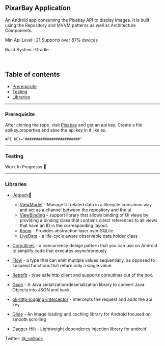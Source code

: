 <p align="center">
  <h2>PixarBay Application</h2>

  <p>
  An Android app consuming the Pixabay API to display Images. It is built using the Repository and MVVM patterns as well as Architecture Components.
  
  Min Api Level : 21 Supports over 87% devices
  
  Build System : Gradle
    </p>
</p>

<br>


## Table of contents
- [Prerequisite](#Prerequisite)
- [Testing](#Testing)
- [Libraries](#Libraries)

<hr>

### Prerequisite

After cloning the repo, visit [Pixabay](https://pixabay.com/api/docs) and get an api key.
Create a file apikey.properties and save the api key in it like so.

  `API_KEY="#########################"`

<hr>

### Testing
Work In Progresss 🚧

<hr>

### Libraries

- [Jetpack🚀](https://developer.android.com/jetpack)
    - [ViewModel](https://developer.android.com/topic/libraries/architecture/viewmodel) - Manage UI related data in a lifecycle conscious way and act as a channel between the repository and the ui
    - [ViewBinding](https://developer.android.com/topic/libraries/view-binding) - support library that allows binding of UI views by providing a binding class that contains direct references to all views that have an ID in the corresponding layout.
    - [Room](https://developer.android.com/training/data-storage/room) - Provides abstraction layer over SQLite
    - [LiveData](https://developer.android.com/topic/libraries/architecture/livedata) - a life-cycle aware observable data holder class

- [Coroutines](https://developer.android.com/kotlin/coroutines) - a concurrency design pattern that you can use on Android to simplify code that executes asynchronously
- [Flow](https://developer.android.com/kotlin/flow) - a type that can emit multiple values sequentially, as opposed to suspend functions that return only a single value.
- [Retrofit](https://square.github.io/retrofit/) - type safe http client and supports coroutines out of the box.
- [Gson](https://github.com/google/gson) - A Java serialization/deserialization library to convert Java Objects into JSON and back.
- [ok-http-logging-interceptor](https://square.github.io/okhttp/interceptors/) - intercepts the request and adds the api key
- [Glide](https://github.com/bumptech/glide) - An image loading and caching library for Android focused on smooth scrolling
- [Dagger-Hilt](https://developer.android.com/training/dependency-injection/hilt-android) - Lightweight dependency injection library for android.

Twitter:  [@_snillock](https://twitter.com/_snillock)


